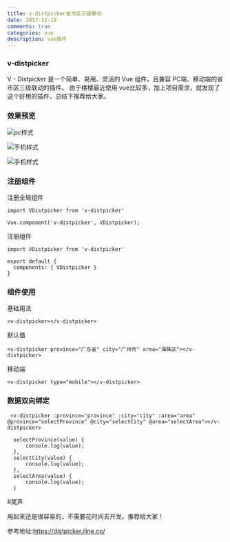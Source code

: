 ```yaml
---
title: v-distpicker省市区三级联动
date: 2017-12-18
comments: true
categories: vue
description: vue插件
---
```


### v-distpicker

V - Distpicker 是一个简单、易用、灵活的 Vue 组件，且兼容 PC端、移动端的省市区三级联动的插件。
由于楼楼最近使用 vue比较多，加上项目需求，就发现了这个好用的插件，总结下推荐给大家。


<!-- more -->

### 效果预览

![pc样式](/images/3.png)

![手机样式](/images/1.jpg)

![手机样式](/images/2.jpg)

### 注册组件

注册全局组件
```
import VDistpicker from 'v-distpicker'

Vue.component('v-distpicker', VDistpicker);
```

注册组件
```
import VDistpicker from 'v-distpicker'

export default {
  components: { VDistpicker }
}
```

### 组件使用

基础用法
```
<v-distpicker></v-distpicker>
```

默认值
```
<v-distpicker province="广东省" city="广州市" area="海珠区"></v-distpicker>
```

移动端
```
<v-distpicker type="mobile"></v-distpicker>
```

### 数据双向绑定

```
 <v-distpicker :province="province" :city="city" :area="area" @province="selectProvince" @city="selectCity" @area="selectArea"></v-distpicker>

  selectProvince(value) {
      console.log(value);
  },
  selectCity(value) {
      console.log(value);
  },
  selectArea(value) {
      console.log(value);
  }
```


#尾声

用起来还是很容易的，不需要花时间去开发。推荐给大家！

参考地址:https://distpicker.iline.co/




